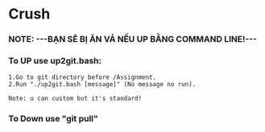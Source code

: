 # Crush
### NOTE: ---BẠN SẼ BỊ ĂN VẢ NẾU UP BẰNG COMMAND LINE!---

### To UP use up2git.bash:
	
	1.Go to git directory before /Assignment.
	2.Run "./up2git.bash [message]" (No message no run).
	
	Note: u can custom but it's standard!

### To Down use "git pull"
